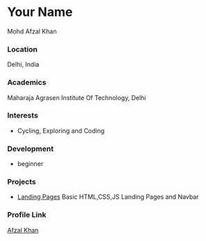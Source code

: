 # Your Name
Mohd Afzal Khan

### Location

Delhi, India 

### Academics

Maharaja Agrasen Institute Of Technology, Delhi

### Interests

- Cycling, Exploring and Coding

### Development

- beginner

### Projects

- [Landing Pages](https://github.com/AFZL210/LANDING-PAGES) Basic HTML,CSS,JS Landing Pages and Navbar

### Profile Link

[Afzal Khan](https://github.com/abhaygawade)
